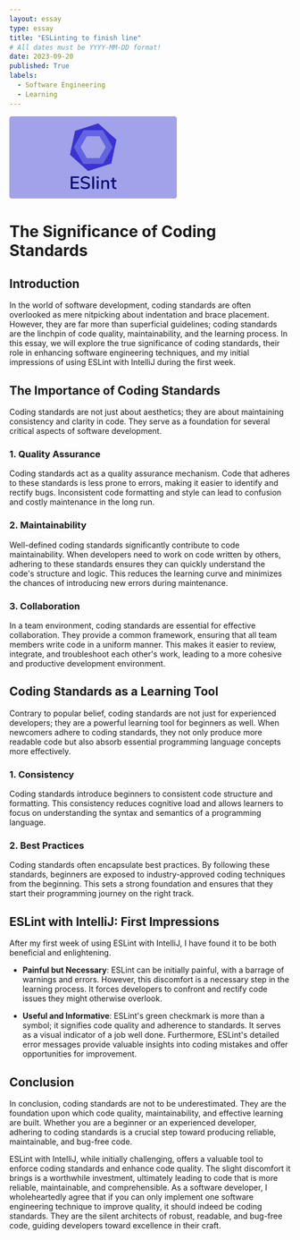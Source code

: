 ```yaml
---
layout: essay
type: essay
title: "ESLinting to finish line"
# All dates must be YYYY-MM-DD format!
date: 2023-09-20
published: True
labels:
  - Software Engineering
  - Learning
---
```


<img width="300px" class="rounded float-start pe-4" src="../img/igniting/eslint_3.png">

# The Significance of Coding Standards

## Introduction

In the world of software development, coding standards are often overlooked as mere nitpicking about indentation and brace placement. However, they are far more than superficial guidelines; coding standards are the linchpin of code quality, maintainability, and the learning process. In this essay, we will explore the true significance of coding standards, their role in enhancing software engineering techniques, and my initial impressions of using ESLint with IntelliJ during the first week.

## The Importance of Coding Standards

Coding standards are not just about aesthetics; they are about maintaining consistency and clarity in code. They serve as a foundation for several critical aspects of software development.

### 1. Quality Assurance

Coding standards act as a quality assurance mechanism. Code that adheres to these standards is less prone to errors, making it easier to identify and rectify bugs. Inconsistent code formatting and style can lead to confusion and costly maintenance in the long run.

### 2. Maintainability

Well-defined coding standards significantly contribute to code maintainability. When developers need to work on code written by others, adhering to these standards ensures they can quickly understand the code's structure and logic. This reduces the learning curve and minimizes the chances of introducing new errors during maintenance.

### 3. Collaboration

In a team environment, coding standards are essential for effective collaboration. They provide a common framework, ensuring that all team members write code in a uniform manner. This makes it easier to review, integrate, and troubleshoot each other's work, leading to a more cohesive and productive development environment.

## Coding Standards as a Learning Tool

Contrary to popular belief, coding standards are not just for experienced developers; they are a powerful learning tool for beginners as well. When newcomers adhere to coding standards, they not only produce more readable code but also absorb essential programming language concepts more effectively.

### 1. Consistency

Coding standards introduce beginners to consistent code structure and formatting. This consistency reduces cognitive load and allows learners to focus on understanding the syntax and semantics of a programming language.

### 2. Best Practices

Coding standards often encapsulate best practices. By following these standards, beginners are exposed to industry-approved coding techniques from the beginning. This sets a strong foundation and ensures that they start their programming journey on the right track.

## ESLint with IntelliJ: First Impressions

After my first week of using ESLint with IntelliJ, I have found it to be both beneficial and enlightening.

- **Painful but Necessary**: ESLint can be initially painful, with a barrage of warnings and errors. However, this discomfort is a necessary step in the learning process. It forces developers to confront and rectify code issues they might otherwise overlook.

- **Useful and Informative**: ESLint's green checkmark is more than a symbol; it signifies code quality and adherence to standards. It serves as a visual indicator of a job well done. Furthermore, ESLint's detailed error messages provide valuable insights into coding mistakes and offer opportunities for improvement.

## Conclusion

In conclusion, coding standards are not to be underestimated. They are the foundation upon which code quality, maintainability, and effective learning are built. Whether you are a beginner or an experienced developer, adhering to coding standards is a crucial step toward producing reliable, maintainable, and bug-free code.

ESLint with IntelliJ, while initially challenging, offers a valuable tool to enforce coding standards and enhance code quality. The slight discomfort it brings is a worthwhile investment, ultimately leading to code that is more reliable, maintainable, and comprehensible. As a software developer, I wholeheartedly agree that if you can only implement one software engineering technique to improve quality, it should indeed be coding standards. They are the silent architects of robust, readable, and bug-free code, guiding developers toward excellence in their craft.
